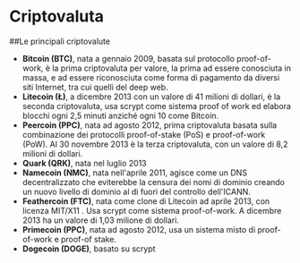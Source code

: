 # Criptovaluta


##Le principali criptovalute

- __Bitcoin (BTC)__, nata a gennaio 2009, basata sul protocollo proof-of-work, è la prima criptovaluta per valore, la prima ad essere conosciuta in massa, e ad essere riconosciuta come forma di pagamento da diversi siti Internet, tra cui quelli del deep web.
- __Litecoin (Ł)__, a dicembre 2013 con un valore di 41 milioni di dollari, è la seconda criptovaluta, usa scrypt come sistema proof of work ed elabora blocchi ogni 2,5 minuti anziché ogni 10 come Bitcoin.
- __Peercoin (PPC)__, nata ad agosto 2012, prima criptovaluta basata sulla combinazione dei protocolli proof-of-stake (PoS) e proof-of-work (PoW). Al 30 novembre 2013 è la terza criptovaluta, con un valore di 8,2 milioni di dollari.
- __Quark (QRK)__, nata nel luglio 2013
- __Namecoin (NMC)__, nata nell'aprile 2011, agisce come un DNS decentralizzato che eviterebbe la censura dei nomi di dominio creando un nuovo livello di dominio al di fuori del controllo dell'ICANN.
- __Feathercoin (FTC)__, nata come clone di Litecoin ad aprile 2013, con licenza MIT/X11 . Usa scrypt come sistema proof-of-work. A dicembre 2013 ha un valore di 1,03 milione di dollari.
- __Primecoin (PPC)__, nata ad agosto 2012, usa un sistema misto di proof-of-work e proof-of stake.
- __Dogecoin (DOGE)__, basato su scrypt
